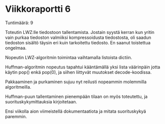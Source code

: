 # Viikkoraportti 6

Tuntimäärä: 9

Toteutin LWZ:lle tiedostoon tallentamista. Jostain syystä kerran kun yritin vain purkaa tiedoston valmiiksi kompressoidusta tiedostosta, oli saadun tiedoston sisältö täysin eri kuin tarkoitettu tiedosto.
En saanut toistettua ongelmaa.

Nopeutin LWZ-algoritmin toimintaa vaihtamalla listoista dictiin.

Huffman-algoritmin nopeutus tapahtui kääntämällä yksi lista väärinpäin jotta käytin pop() enkä pop(0), ja siihen liittyvät muutokset decode-koodissa.

Pakkaaminen ja purkaminen sujuu nyt reilusti nopeammin molemmilla algoritmeilla.

Huffman-puun tallentaminen pienempään tilaan on myös toteutettu, ja suorituskykymittauksia kirjoitetaan.

Ensi viikolla aion viimeistellä dokumentaatiota ja mitata suorituskykyä paremmin.